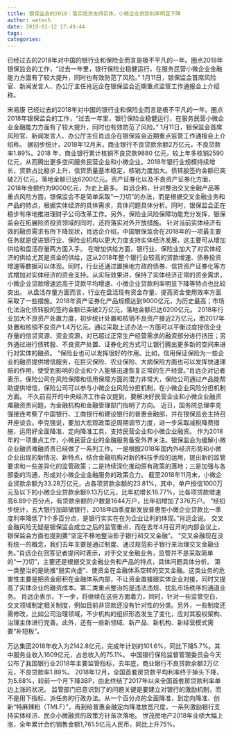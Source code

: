 ```yaml
---
title: 银保监会的2018：落实信贷支持实体，小微企业贷款利率明显下降
author: wetech
date: 2019-01-12 17:49:44
tags: 
categories: 
---
```

已经过去的2018年对中国的银行业和保险业而言是极不平凡的一年。圈点2018年银保监会的工作，“过去一年里，银行保险业稳健运行，在服务民营小微企业金融能力方面有了较大提升，同时也有效防范了风险。” 1月11日，银保监会首席风险官、新闻发言人、办公厅主任肖远企在银保监会近期重点监管工作通报会上介绍称。
<!-- more -->
宋易康
已经过去的2018年对中国的银行业和保险业而言是极不平凡的一年。圈点2018年银保监会的工作，“过去一年里，银行保险业稳健运行，在服务民营小微企业金融能力方面有了较大提升，同时也有效防范了风险。” 1月11日，银保监会首席风险官、新闻发言人、办公厅主任肖远企在银保监会近期重点监管工作通报会上介绍称。
据初步统计，2018年12月末，商业银行不良贷款余额2万亿元，不良贷款率1.89%。2018 年，商业银行累计核销不良贷款9880 亿元，较上年多核销2590亿元，从而腾出更多空间服务民营企业和小微企业。2018年银行业规模持续增长，贷款占比稳步上升，信贷质量基本稳定，核销力度加大。债转股签约金额已突破2万亿元，落地金额已达6200亿元。资产证券化以及不良资产证券化方面，2018年金额约为9000亿元，为史上最多。
肖远企称，针对整治交叉金融产品等重点风险方面，银保监会不是简单采取“一刀切”的办法，而是根据交叉金融业务和产品的特点，根据实体经济的具体需求，具体问题具体分析。同时，银保监会正在稳步有序地推进理财子公司改革工作。另外，保险业风险保障功能充分发挥，银保监会在拓展险资投资领域的同时，还将落实对外开放措施。
针对当前实体经济有效的融资需求有所下降现状，肖远企介绍，中国银保监会在2018年的一项最主要任务就是促进银行业、保险业机构以更大力度支持实体经济发展，这主要可从增加供给和盘活存量两方面入手。
在增加供给方面，银行业、保险业加大了对实体经济的供给尤其是资金的供给，这从2018年整个银行业较高的贷款增速、债券投资增速等数据可以体现。同时，行业还通过置换地方政府债券、信贷资产证券化等方式增加对实体经济的资金支持。从实际效果讲，保持了实体经济正常的资金需求，小微企业贷款增速远高于贷款平均增速、小微企业贷款利率明显下降等特点也比较突出。
从盘活存量方面而言，行业在盘活现有资金存量、提高资金使用效率方面采取了一些措施。2018年资产证券化产品规模达到9000亿元，为历史最高；市场化法治化债转股的签约金额已突破2万亿元，落地金额已达6200亿元。
2018年行业加大不良资产处置力度，初步统计处置和核销不良资产接近2万亿元，而2017年处置和核销不良资产1.4万亿元。通过采取上述办法一方面可以平衡过度授信企业存量的信贷资源、资金资源，对已超过正常生产经营需求的融资部分进行挤压；另外通过进行债转股、不良资产处置、证券化的方式可让银行腾出更多新的空间来进行对实体的融资。
“保险业也可以发挥很好的作用。比如，信用保证保险为一些企业的融资提供增信服务，在巨灾保险、农业保险、大病保险方面也可以发挥快速理赔的作用，使受到影响的企业和个人能够迅速恢复正常的生产经营。”肖远企对记者表示，保险公司在风险保障和信用保障方面的潜力非常大，保险公司通过产品能帮助提供增信，保险公司可以参与小微企业风险分担机制，在小微企业风险分担机制方面。
不久前召开的中央经济工作会议提到，要解决好民营企业和小微企业融资难融资贵问题，为金融机构和金融管理部门指明了方向。
近日，国务院总理李克强接连考察了中国银行、工商银行和建设银行的普惠金融部，并在银保监会主持召开座谈会。李克强说，要加大宏观政策逆周期调节力度，进一步采取减税降费措施，运用好全面降准、定向降准工具，支持民营企业和小微企业融资。
作为2018年的一项重点工作，小微民营企业的金融服务备受外界关注。银保监会为缓解小微企业融资难融资贵已经做了一系列工作。一是根据2018年国内外经济形势和小微企业出现的新情况、新特点，结合金融机构对新的科技手段的运用，提出新的监管要求和一些差异化的监管政策；二是持续深化推动原有政策的落地；三是加强与各部委的沟通，形成对小微企业金融服务的政策合力。
截至2018年11月末，小微企业贷款余额为33.28万亿元，占各项贷款余额的23.81%，其中，单户授信1000万元及以下的小微企业贷款余额9.13万亿元，比年初增长18.77%，比各项贷款增速高6.89个百分点，有贷款余额的户数是1644万户，比年初增加了376万户。
“经初步统计，五大银行加邮储银行，2018年四季度新发放普惠型小微企业贷款比一季度利率降低了1个多百分点，是银行实实在在为企业让利的体现。”肖远企说。
交叉金融风险无疑是银保监会成立之后的监管重点，而在去年4月召开的内部会议上，银保监会方面也提到要“坚定不移地整治影子银行和交叉金融”。
“交叉金融现在没有统一的概念，我们去年主要是通过制度、通过规范影子银行来治理交叉金融业务。”肖远企在回答记者提问时表示，对于交叉金融业务，监管并不是采取简单的“一刀切”，主要还是根据交叉金融业务和产品的特点，具体问题具体分析。
第一类整治的是助推“脱实向虚”、使资金在金融体系空转的交叉金融。这类业务的危害性主要是把资金瘀积在金融体系内部，不让资金直接跟实体企业对接，同时又提高了实体企业的融资成本。第二类重点整治的是违法违规、扰乱市场秩序的通道业务。
肖远企表示，下一步，将继续在这些方面着力，同时，针对一些监管空白、交叉领域制定相关制度，例如目前非贷款还没有针对性的分类。另外，一些制度还需修改，比如公司治理领域，不少机构的组织形态发生了变化，应对其股权架构、治理主体进行完善。此外，还有一些新领域、新产品、新机构、新经营模式需要“补短板”。
 
 
万达集团2018年收入为2142.8亿元，完成年计划的101.6%，同比下降5.7%。其中服务业收入1609亿元，占总收入的75.1%。
中国银行保险监督管理委员会今天公布了我国银行业2018年主要监管指标，去年底，商业银行不良贷款余额2万亿元，不良贷款率1.89%。
2018年12月，全国首套房贷款平均利率终于掉头下降，为5.68%，较前一个月下降3BP，由此终结了2017年以来全国首套房贷款利率单边上涨的状况。
监管部门已意识到了的问题关键是要建立对银行的激励机制，而不是用下指标、派任务的行政办法。从一个百分点的全面降准，到定向降准、创新“特麻辣粉（TMLF）”，再到给普惠金融定向降准放宽尺度，一系列激励银行支持实体经济、民企小微融资的政策方针渐次落地。
世茂房地产2018年业绩大幅上涨，全年累计合约销售金额1,761.5亿元人民币，同比上升75%。
